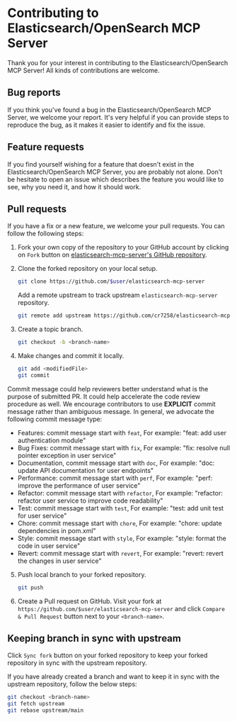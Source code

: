 # Contributing to Elasticsearch/OpenSearch MCP Server

Thank you for your interest in contributing to the Elasticsearch/OpenSearch MCP Server! All kinds of contributions are welcome.

## Bug reports

If you think you've found a bug in the Elasticsearch/OpenSearch MCP Server, we welcome your report. It's very helpful if you can provide steps to reproduce the bug, as it makes it easier to identify and fix the issue.

## Feature requests

If you find yourself wishing for a feature that doesn't exist in the Elasticsearch/OpenSearch MCP Server, you are probably not alone. Don't be hesitate to open an issue which describes the feature you would like to see, why you need it, and how it should work.

## Pull requests

If you have a fix or a new feature, we welcome your pull requests. You can follow the following steps:

1. Fork your own copy of the repository to your GitHub account by clicking on
   `Fork` button on [elasticsearch-mcp-server's GitHub repository](https://github.com/cr7258/elasticsearch-mcp-server).
2. Clone the forked repository on your local setup.

    ```bash
    git clone https://github.com/$user/elasticsearch-mcp-server
    ```

   Add a remote upstream to track upstream `elasticsearch-mcp-server` repository.

    ```bash
    git remote add upstream https://github.com/cr7258/elasticsearch-mcp-server
    ```

3. Create a topic branch.

    ```bash
    git checkout -b <branch-name>
    ```

4. Make changes and commit it locally.

    ```bash
    git add <modifiedFile>
    git commit
    ```

Commit message could help reviewers better understand what is the purpose of submitted PR. It could help accelerate the code review procedure as well. We encourage contributors to use **EXPLICIT** commit message rather than ambiguous message. In general, we advocate the following commit message type:
- Features: commit message start with `feat`, For example: "feat: add user authentication module"
- Bug Fixes: commit message start with `fix`, For example: "fix: resolve null pointer exception in user service"
- Documentation, commit message start with `doc`, For example: "doc: update API documentation for user endpoints"
- Performance: commit message start with `perf`, For example: "perf: improve the performance of user service"
- Refactor: commit message start with `refactor`, For example: "refactor: refactor user service to improve code readability"
- Test: commit message start with `test`, For example: "test: add unit test for user service"
- Chore: commit message start with `chore`, For example: "chore: update dependencies in pom.xml"
- Style: commit message start with `style`, For example: "style: format the code in user service"
- Revert: commit message start with `revert`, For example: "revert: revert the changes in user service"

5. Push local branch to your forked repository.

    ```bash
    git push
    ```

6. Create a Pull request on GitHub.
   Visit your fork at `https://github.com/$user/elasticsearch-mcp-server` and click
   `Compare & Pull Request` button next to your `<branch-name>`.


## Keeping branch in sync with upstream

Click `Sync fork` button on your forked repository to keep your forked repository in sync with the upstream repository. 

If you have already created a branch and want to keep it in sync with the upstream repository, follow the below steps:

```bash
git checkout <branch-name>
git fetch upstream
git rebase upstream/main
```